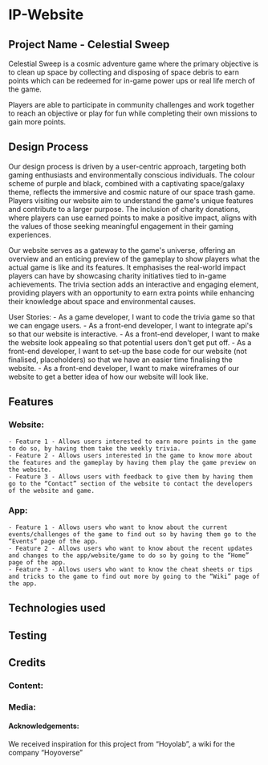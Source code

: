 # IP-Website
## Project Name - Celestial Sweep
Celestial Sweep is a cosmic adventure game where the primary objective is to clean up space by collecting and disposing of space debris to earn points which can be redeemed for in-game power ups or real life merch of the game. 

Players are able to participate in community challenges and work together to reach an objective or play for fun while completing their own missions to gain more points.


## Design Process
Our design process is driven by a user-centric approach, targeting both gaming enthusiasts and environmentally conscious individuals. The colour scheme of purple and black, combined with a captivating space/galaxy theme, reflects the immersive and cosmic nature of our space trash game. Players visiting our website aim to understand the game's unique features and contribute to a larger purpose. The inclusion of charity donations, where players can use earned points to make a positive impact, aligns with the values of those seeking meaningful engagement in their gaming experiences.

Our website serves as a gateway to the game's universe, offering an overview and an enticing preview of the gameplay to show players what the actual game is like and its features. It emphasises the real-world impact players can have by showcasing charity initiatives tied to in-game achievements. The trivia section adds an interactive and engaging element, providing players with an opportunity to earn extra points while enhancing their knowledge about space and environmental causes.

User Stories:
    - As a game developer, I want to code the trivia game so that we can engage users.
    - As a front-end developer, I want to integrate api's so that our website is interactive.
    - As a front-end developer, I want to make the website look appealing so that potential users don't get put off.
    - As a front-end developer, I want to set-up the base code for our website (not finalised, placeholders) so that we have an easier  time finalising the website.
    - As a front-end developer, I want to make wireframes of our website to get a better idea of how our website will look like.


## Features
### Website:
    - Feature 1 - Allows users interested to earn more points in the game to do so, by having them take the weekly trivia.
    - Feature 2 - Allows users interested in the game to know more about the features and the gameplay by having them play the game preview on the website.
    - Feature 3 - Allows users with feedback to give them by having them go to the “Contact” section of the website to contact the developers of the website and game.
### App:
    - Feature 1 - Allows users who want to know about the current events/challenges of the game to find out so by having them go to the “Events” page of the app.
    - Feature 2 - Allows users who want to know about the recent updates and changes to the app/website/game to do so by going to the “Home” page of the app.
    - Feature 3 - Allows users who want to know the cheat sheets or tips and tricks to the game to find out more by going to the “Wiki” page of the app.

## Technologies used

## Testing

## Credits
### Content:


### Media:


#### Acknowledgements:
We received inspiration for this project from “Hoyolab”, a wiki for the company “Hoyoverse”





